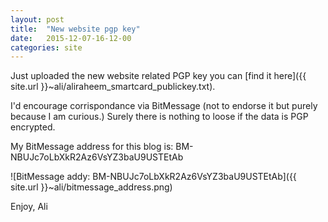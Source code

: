 ```yaml
---
layout: post
title:  "New website pgp key"
date:   2015-12-07-16-12-00
categories: site
---
```


Just uploaded the new website related PGP key you can [find it here]({{ site.url }}~ali/aliraheem_smartcard_publickey.txt).

I'd encourage corrispondance via BitMessage (not to endorse it but purely because I am curious.) Surely there is nothing to loose if the data is PGP encrypted.

My BitMessage address for this blog is: BM-NBUJc7oLbXkR2Az6VsYZ3baU9USTEtAb

![BitMessage addy: BM-NBUJc7oLbXkR2Az6VsYZ3baU9USTEtAb]({{ site.url }}~ali/bitmessage_address.png)

Enjoy,
Ali
